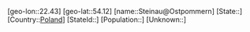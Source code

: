 ﻿---
location: [54.12,22.43]
type: City
tags:
- geo/City


SpocWebEntityId: 34546
isDeleted: false
confidential: public

---
[geo-lon::22.43]
[geo-lat::54.12]
[name::Steinau@Ostpommern]
[State::]
[Country::[Poland](geo/Continent/Europe/Poland.md)]
[StateId::]
[Population::]
[Unknown::]

